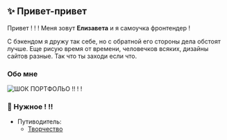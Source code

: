 ## ✨ Привет-привет
Привет ! ! ! Меня зовут **Елизавета** и я самоучка фронтендер ! 

С бэкендом я дружу так себе, но с обратной его стороны дела обстоят лучше. Еще рисую время от времени, человечков всяких, дизайны сайтов разные. Так что ты заходи если что.
### Обо мне 
![ШОК ПОРТФОЛЬО !! ! !](https://github.com/user-attachments/assets/91642296-9e08-4e27-be7a-c64243f9d78f)
### 💬 Нужное ! !!  
- Путиводитель: 
	- [Творчество](https://github.com/users/utoyasha/projects/2/views/1 "Моё хобби") 

<!--
**utoyasha/utoyasha** is a ✨ _special_ ✨ repository because its `README.md` (this file) appears on your GitHub profile.

Here are some ideas to get you started:

- 🔭 I’m currently working on ...
- 🌱 I’m currently learning ...
- 👯 I’m looking to collaborate on ...
- 🤔 I’m looking for help with ...
- 💬 Ask me about ...
- 📫 How to reach me: ...
- 😄 Pronouns: ...
- ⚡ Fun fact: ...
-->

